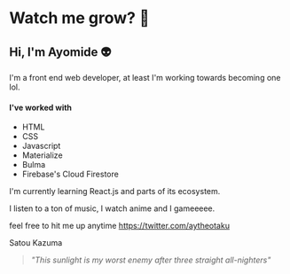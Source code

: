 # Watch me grow? :rocket:
## Hi, I'm Ayomide :alien:
I'm a front end web developer, at least I'm working towards becoming one lol.

#### I've worked with
* HTML
* CSS
* Javascript
* Materialize
* Bulma
* Firebase's Cloud Firestore

I'm currently learning React.js and parts of its ecosystem.

I listen to a ton of music, I watch anime and I gameeeee.

feel free to hit me up anytime
https://twitter.com/aytheotaku


Satou Kazuma

>*"This sunlight is my worst enemy* 
>*after three straight all-nighters"*
<!--
**aytheotaku/aytheotaku** is a ✨ _special_ ✨ repository because its `README.md` (this file) appears on your GitHub profile.
